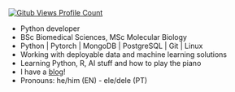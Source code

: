 <div>
  <a href="https://github.com/mathpn">
    <img src="https://komarev.com/ghpvc/?username=mathpn&color=blue&style=flat" alt="Gitub Views Profile Count" />
  </a>
</div>

- Python developer
- BSc Biomedical Sciences, MSc Molecular Biology
- Python | Pytorch | MongoDB | PostgreSQL | Git | Linux
- Working with deployable data and machine learning solutions
- Learning Python, R, AI stuff and how to play the piano
- I have a [blog](https://hyperspaces.link/)!
- Pronouns: he/him (EN) - ele/dele (PT)
